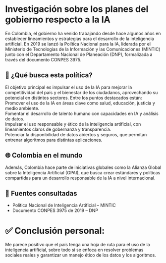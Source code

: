 # Investigación sobre los planes del gobierno respecto a la IA
En Colombia, el gobierno ha venido trabajando desde hace algunos años en establecer lineamientos y estrategias para el desarrollo de la inteligencia artificial. En 2019 se lanzó la Política Nacional para la IA, liderada por el Ministerio de Tecnologías de la Información y las Comunicaciones (MINTIC) junto con el Departamento Nacional de Planeación (DNP), formalizada a través del documento CONPES 3975.

## 🚀 ¿Qué busca esta política?
El objetivo principal es impulsar el uso de la IA para mejorar la competitividad del país y el bienestar de los ciudadanos, aprovechando su potencial en distintos sectores. Entre los puntos destacados están:  
Promover el uso de la IA en áreas clave como salud, educación, justicia y medio ambiente.  
Fomentar el desarrollo de talento humano con capacidades en IA y análisis de datos.  
Impulsar el uso responsable y ético de la inteligencia artificial, con lineamientos claros de gobernanza y transparencia.  
Potenciar la disponibilidad de datos abiertos y seguros, que permitan entrenar algoritmos para distintas aplicaciones.  

## 🌐 Colombia en el mundo
Además, Colombia hace parte de iniciativas globales como la Alianza Global sobre la Inteligencia Artificial (GPAI), que busca crear estándares y políticas compartidas para un desarrollo responsable de la IA a nivel internacional.

## 🔗 Fuentes consultadas
* Política Nacional de Inteligencia Artificial – MINTIC
* Documento CONPES 3975 de 2019 – DNP

# ✅ Conclusión personal:
Me parece positivo que el país tenga una hoja de ruta para el uso de la inteligencia artificial, sobre todo si se enfoca en resolver problemas sociales reales y garantizar un manejo ético de los datos y los algoritmos.
